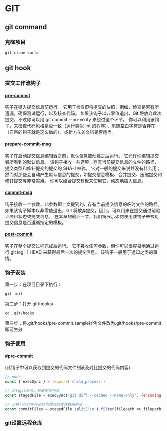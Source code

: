 # GIT

## git command

### 克隆项目

```shell
git clone <url>
```

## git hook

### 提交工作流钩子

#### [pre-commit](#pre-commit-1)

钩子在键入提交信息前运行。 它用于检查即将提交的快照，例如，检查是否有所遗漏，确保测试运行，以及核查代码。 如果该钩子以非零值退出，Git 将放弃此次提交，不过你可以用 git commit --no-verify 来绕过这个环节。 你可以利用该钩子，来检查代码风格是否一致（运行类似 lint 的程序）、尾随空白字符是否存在（自带的钩子就是这么做的），或新方法的文档是否适当。

#### [prepare-commit-msg](#prepare-commit-msg)

钩子在启动提交信息编辑器之前，默认信息被创建之后运行。 它允许你编辑提交者所看到的默认信息。 该钩子接收一些选项：存有当前提交信息的文件的路径、提交类型和修补提交的提交的 SHA-1 校验。 它对一般的提交来说并没有什么用；然而对那些会自动产生默认信息的提交，如提交信息模板、合并提交、压缩提交和修订提交等非常实用。 你可以结合提交模板来使用它，动态地插入信息。

#### [commit-msg](#commit-msg)

钩子接收一个参数，此参数即上文提到的，存有当前提交信息的临时文件的路径。 如果该钩子脚本以非零值退出，Git 将放弃提交，因此，可以用来在提交通过前验证项目状态或提交信息。 在本章的最后一节，我们将展示如何使用该钩子来核对提交信息是否遵循指定的模板。

#### [post-commit](#post-commit)

钩子在整个提交过程完成后运行。 它不接收任何参数，但你可以很容易地通过运行 git log -1 HEAD 来获得最后一次的提交信息。 该钩子一般用于通知之类的事情。

### 钩子安装

第一步：在项目目录下执行：

```shell
git init
```  

第二步：打开.git/hooks/

```shell
cd .git/hooks
```

第三步：将.git/hooks/pre-commit.sample样例文件改为.git/hooks/pre-commit即可生效

### 钩子使用

#### #pre-commit

(此钩子中可以获取到提交的代码文件列表及对比提交的代码内容)

```javascript
// node
const { execSync } = require('child_process')

// 执行git命令，获取提交列表
const stagedFile = execSync('git diff --cached --name-only', {encoding: 'utf-8'}) // 返回字符串

// 以换行符切字符串转为提交的文件数组列表
const commitFiles = stagedFile.split('\n').filter(filepath => filepath)
```

### git设置远程仓库
